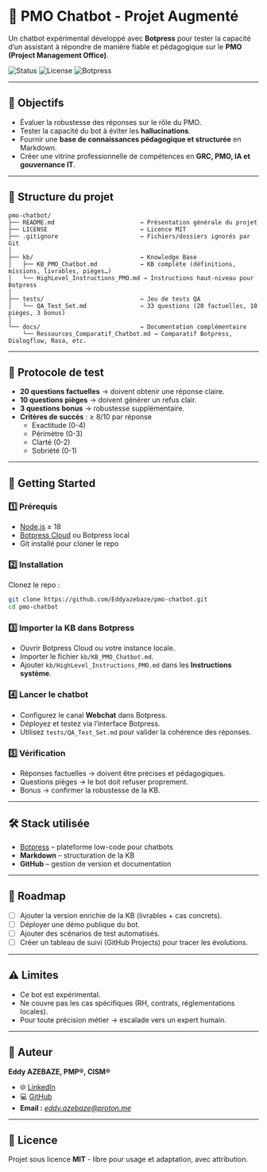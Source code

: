 # 🤖 PMO Chatbot - Projet Augmenté

Un chatbot expérimental développé avec **Botpress** pour tester la capacité d’un assistant à répondre de manière fiable et pédagogique sur le **PMO (Project Management Office)**.

![Status](https://img.shields.io/badge/status-experimental-orange)
![License](https://img.shields.io/badge/license-MIT-green)
![Botpress](https://img.shields.io/badge/Botpress-v12-blue)

---

## 🎯 Objectifs
- Évaluer la robustesse des réponses sur le rôle du PMO.  
- Tester la capacité du bot à éviter les **hallucinations**.  
- Fournir une **base de connaissances pédagogique et structurée** en Markdown.  
- Créer une vitrine professionnelle de compétences en **GRC, PMO, IA et gouvernance IT**.
  
---

## 📂 Structure du projet
```
pmo-chatbot/
├── README.md                        → Présentation générale du projet
├── LICENSE                          → Licence MIT
├── .gitignore                       → Fichiers/dossiers ignorés par Git
│
├── kb/                              → Knowledge Base
│   ├── KB_PMO_Chatbot.md            → KB complète (définitions, missions, livrables, pièges…)
│   └── HighLevel_Instructions_PMO.md → Instructions haut-niveau pour Botpress
│
├── tests/                           → Jeu de tests QA
│   └── QA_Test_Set.md               → 33 questions (20 factuelles, 10 pièges, 3 bonus)
│
└── docs/                            → Documentation complémentaire
    └── Ressources_Comparatif_Chatbot.md → Comparatif Botpress, Dialogflow, Rasa, etc.
```
---

## 🧪 Protocole de test
- **20 questions factuelles** → doivent obtenir une réponse claire.  
- **10 questions pièges** → doivent générer un refus clair.  
- **3 questions bonus** → robustesse supplémentaire.  
- **Critères de succès** : ≥ 8/10 par réponse  
  - Exactitude (0-4)  
  - Périmètre (0-3)  
  - Clarté (0-2)  
  - Sobriété (0-1)  

---

## 🚀 Getting Started

### 1️⃣ Prérequis
- [Node.js](https://nodejs.org/) ≥ 18  
- [Botpress Cloud](https://botpress.com/) ou Botpress local  
- Git installé pour cloner le repo  

### 2️⃣ Installation
Clonez le repo :
```bash
git clone https://github.com/Eddyazebaze/pmo-chatbot.git
cd pmo-chatbot
```

### 3️⃣ Importer la KB dans Botpress
- Ouvrir Botpress Cloud ou votre instance locale.  
- Importer le fichier `kb/KB_PMO_Chatbot.md`.  
- Ajouter `kb/HighLevel_Instructions_PMO.md` dans les **Instructions système**.  

### 4️⃣ Lancer le chatbot
- Configurez le canal **Webchat** dans Botpress.  
- Déployez et testez via l’interface Botpress.  
- Utilisez `tests/QA_Test_Set.md` pour valider la cohérence des réponses.  

### 5️⃣ Vérification
- Réponses factuelles → doivent être précises et pédagogiques.  
- Questions pièges → le bot doit refuser proprement.  
- Bonus → confirmer la robustesse de la KB.  

---

## 🛠️ Stack utilisée
- [Botpress](https://botpress.com/) – plateforme low-code pour chatbots  
- **Markdown** – structuration de la KB  
- **GitHub** – gestion de version et documentation  

---

## 🚀 Roadmap
- [ ] Ajouter la version enrichie de la KB (livrables + cas concrets).  
- [ ] Déployer une démo publique du bot.  
- [ ] Ajouter des scénarios de test automatisés.  
- [ ] Créer un tableau de suivi (GitHub Projects) pour tracer les évolutions.  

---

## ⚠️ Limites
- Ce bot est expérimental.  
- Ne couvre pas les cas spécifiques (RH, contrats, réglementations locales).  
- Pour toute précision métier → escalade vers un expert humain.  

---

## 👤 Auteur
**Eddy AZEBAZE, PMP®, CISM®** 
- 🌐 [LinkedIn](https://www.linkedin.com/in/eddy-azebaze-pmp-cism)  
- 💻 [GitHub](https://github.com/Eddyazebaze)  
- **Email :** *eddy.azebaze@proton.me*  

---

## 📜 Licence
Projet sous licence **MIT** - libre pour usage et adaptation, avec attribution.  



